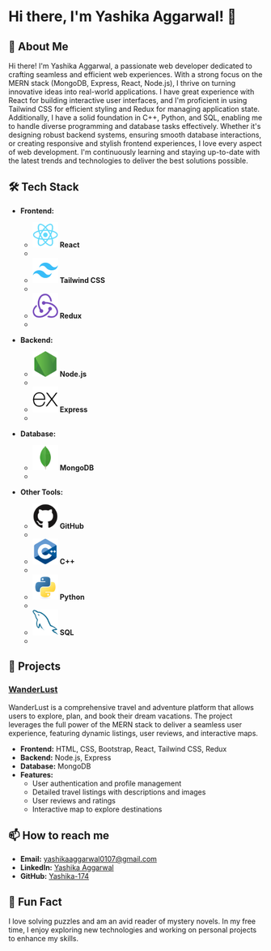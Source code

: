 # Hi there, I'm Yashika Aggarwal! 👋

## 💫 About Me
Hi there! I'm Yashika Aggarwal, a passionate web developer dedicated to crafting seamless and efficient web experiences. With a strong focus on the MERN stack (MongoDB, Express, React, Node.js), I thrive on turning innovative ideas into real-world applications. I have great experience with React for building interactive user interfaces, and I'm proficient in using Tailwind CSS for efficient styling and Redux for managing application state. Additionally, I have a solid foundation in C++, Python, and SQL, enabling me to handle diverse programming and database tasks effectively. Whether it's designing robust backend systems, ensuring smooth database interactions, or creating responsive and stylish frontend experiences, I love every aspect of web development. I'm continuously learning and staying up-to-date with the latest trends and technologies to deliver the best solutions possible.

## 🛠️ Tech Stack

- **Frontend:** 

  - <span><img src="https://raw.githubusercontent.com/devicons/devicon/master/icons/react/react-original.svg" alt="React" width="50" height="50"></span> **React**
  - 
  - <span><img src="https://raw.githubusercontent.com/devicons/devicon/master/icons/tailwindcss/tailwindcss-original.svg" alt="Tailwind CSS" width="50" height="50"> </span>**Tailwind CSS**
  - 
  - <span><img src="https://raw.githubusercontent.com/devicons/devicon/master/icons/redux/redux-original.svg" alt="Redux" width="50" height="50"></span> **Redux**
  - 
- **Backend:** 
  
  - <span><img src="https://raw.githubusercontent.com/devicons/devicon/master/icons/nodejs/nodejs-original.svg" alt="Node.js" width="50" height="50"></span> **Node.js**
  - 
  - <span><img src="https://raw.githubusercontent.com/devicons/devicon/master/icons/express/express-original.svg" alt="Express" width="50" height="50"></span> **Express**
  - 
- **Database:** 
  
  - <span><img src="https://raw.githubusercontent.com/devicons/devicon/master/icons/mongodb/mongodb-original.svg" alt="MongoDB" width="50" height="50"></span> **MongoDB**
  - 
- **Other Tools:**
  
  - <span><img src="https://raw.githubusercontent.com/devicons/devicon/master/icons/github/github-original.svg" alt="GitHub" width="50" height="50"> </span>**GitHub**
  - 
  - <span><img src="https://raw.githubusercontent.com/devicons/devicon/master/icons/cplusplus/cplusplus-original.svg" alt="C++" width="50" height="50"></span> **C++**
  - 
  - <span><img src="https://raw.githubusercontent.com/devicons/devicon/master/icons/python/python-original.svg" alt="Python" width="50" height="50"></span> **Python**
  - 
  - <span><img src="https://raw.githubusercontent.com/devicons/devicon/master/icons/mysql/mysql-original.svg" alt="SQL" width="50" height="50"></span> **SQL**
  - 

## 🚀 Projects

### [WanderLust](https://wanderlust-project-main.onrender.com/listings)
WanderLust is a comprehensive travel and adventure platform that allows users to explore, plan, and book their dream vacations. The project leverages the full power of the MERN stack to deliver a seamless user experience, featuring dynamic listings, user reviews, and interactive maps.

- **Frontend:** HTML, CSS, Bootstrap, React, Tailwind CSS, Redux
- **Backend:** Node.js, Express
- **Database:** MongoDB
- **Features:**
  - User authentication and profile management
  - Detailed travel listings with descriptions and images
  - User reviews and ratings
  - Interactive map to explore destinations

## 📫 How to reach me
- **Email:** <a href="mailto:yashikaaggarwal0107@gmail.com" target="_blank">yashikaaggarwal0107@gmail.com</a>
- **LinkedIn:** <a href="https://www.linkedin.com/in/yashika-aggarwal-a577a1273" target="_blank">Yashika Aggarwal</a>
- **GitHub:** <a href="https://github.com/Yashika-174" target="_blank">Yashika-174</a>


## 🌟 Fun Fact
I love solving puzzles and am an avid reader of mystery novels. In my free time, I enjoy exploring new technologies and working on personal projects to enhance my skills.
